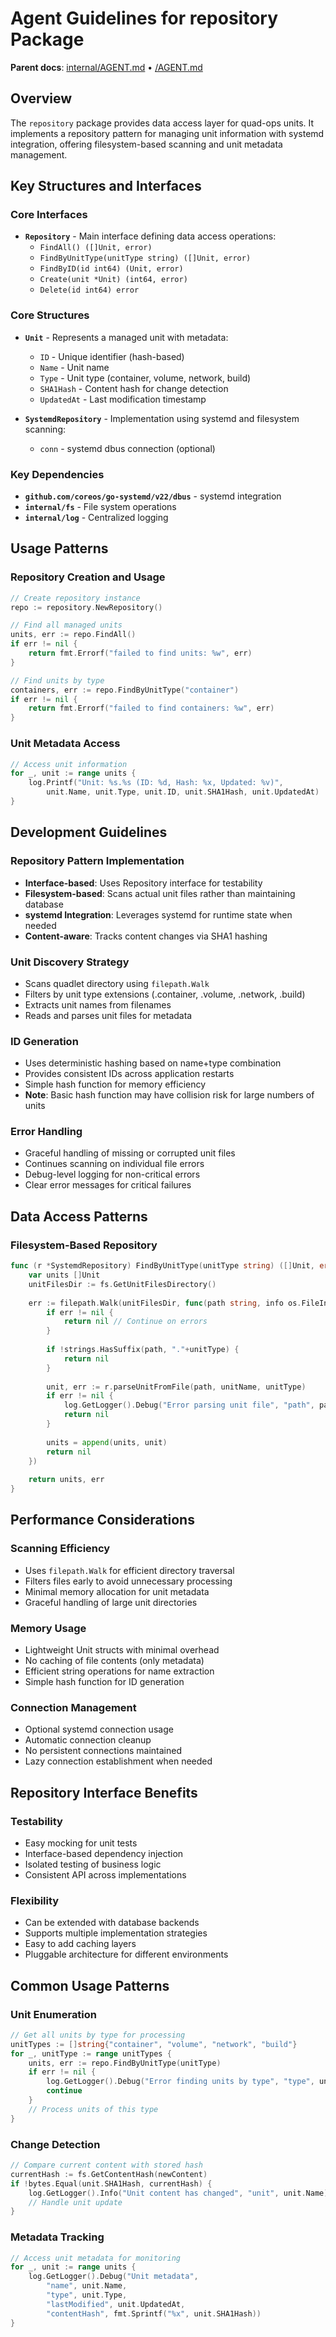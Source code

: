 # Agent Guidelines for repository Package

**Parent docs**: [internal/AGENT.md](../AGENT.md) • [/AGENT.md](../../AGENT.md)

## Overview
The `repository` package provides data access layer for quad-ops units. It implements a repository pattern for managing unit information with systemd integration, offering filesystem-based scanning and unit metadata management.

## Key Structures and Interfaces

### Core Interfaces
- **`Repository`** - Main interface defining data access operations:
  - `FindAll() ([]Unit, error)`
  - `FindByUnitType(unitType string) ([]Unit, error)`
  - `FindByID(id int64) (Unit, error)`
  - `Create(unit *Unit) (int64, error)`
  - `Delete(id int64) error`

### Core Structures
- **`Unit`** - Represents a managed unit with metadata:
  - `ID` - Unique identifier (hash-based)
  - `Name` - Unit name
  - `Type` - Unit type (container, volume, network, build)
  - `SHA1Hash` - Content hash for change detection
  - `UpdatedAt` - Last modification timestamp

- **`SystemdRepository`** - Implementation using systemd and filesystem scanning:
  - `conn` - systemd dbus connection (optional)

### Key Dependencies
- **`github.com/coreos/go-systemd/v22/dbus`** - systemd integration
- **`internal/fs`** - File system operations
- **`internal/log`** - Centralized logging

## Usage Patterns

### Repository Creation and Usage
```go
// Create repository instance
repo := repository.NewRepository()

// Find all managed units
units, err := repo.FindAll()
if err != nil {
    return fmt.Errorf("failed to find units: %w", err)
}

// Find units by type
containers, err := repo.FindByUnitType("container")
if err != nil {
    return fmt.Errorf("failed to find containers: %w", err)
}
```

### Unit Metadata Access
```go
// Access unit information
for _, unit := range units {
    log.Printf("Unit: %s.%s (ID: %d, Hash: %x, Updated: %v)",
        unit.Name, unit.Type, unit.ID, unit.SHA1Hash, unit.UpdatedAt)
}
```

## Development Guidelines

### Repository Pattern Implementation
- **Interface-based**: Uses Repository interface for testability
- **Filesystem-based**: Scans actual unit files rather than maintaining database
- **systemd Integration**: Leverages systemd for runtime state when needed
- **Content-aware**: Tracks content changes via SHA1 hashing

### Unit Discovery Strategy
- Scans quadlet directory using `filepath.Walk`
- Filters by unit type extensions (.container, .volume, .network, .build)
- Extracts unit names from filenames
- Reads and parses unit files for metadata

### ID Generation
- Uses deterministic hashing based on name+type combination
- Provides consistent IDs across application restarts
- Simple hash function for memory efficiency
- **Note**: Basic hash function may have collision risk for large numbers of units

### Error Handling
- Graceful handling of missing or corrupted unit files
- Continues scanning on individual file errors
- Debug-level logging for non-critical errors
- Clear error messages for critical failures

## Data Access Patterns

### Filesystem-Based Repository
```go
func (r *SystemdRepository) FindByUnitType(unitType string) ([]Unit, error) {
    var units []Unit
    unitFilesDir := fs.GetUnitFilesDirectory()
    
    err := filepath.Walk(unitFilesDir, func(path string, info os.FileInfo, err error) error {
        if err != nil {
            return nil // Continue on errors
        }
        
        if !strings.HasSuffix(path, "."+unitType) {
            return nil
        }
        
        unit, err := r.parseUnitFromFile(path, unitName, unitType)
        if err != nil {
            log.GetLogger().Debug("Error parsing unit file", "path", path, "error", err)
            return nil
        }
        
        units = append(units, unit)
        return nil
    })
    
    return units, err
}
```

## Performance Considerations

### Scanning Efficiency
- Uses `filepath.Walk` for efficient directory traversal
- Filters files early to avoid unnecessary processing
- Minimal memory allocation for unit metadata
- Graceful handling of large unit directories

### Memory Usage
- Lightweight Unit structs with minimal overhead
- No caching of file contents (only metadata)
- Efficient string operations for name extraction
- Simple hash function for ID generation

### Connection Management
- Optional systemd connection usage
- Automatic connection cleanup
- No persistent connections maintained
- Lazy connection establishment when needed

## Repository Interface Benefits

### Testability
- Easy mocking for unit tests
- Interface-based dependency injection
- Isolated testing of business logic
- Consistent API across implementations

### Flexibility
- Can be extended with database backends
- Supports multiple implementation strategies
- Easy to add caching layers
- Pluggable architecture for different environments

## Common Usage Patterns

### Unit Enumeration
```go
// Get all units by type for processing
unitTypes := []string{"container", "volume", "network", "build"}
for _, unitType := range unitTypes {
    units, err := repo.FindByUnitType(unitType)
    if err != nil {
        log.GetLogger().Debug("Error finding units by type", "type", unitType, "error", err)
        continue
    }
    // Process units of this type
}
```

### Change Detection
```go
// Compare current content with stored hash
currentHash := fs.GetContentHash(newContent)
if !bytes.Equal(unit.SHA1Hash, currentHash) {
    log.GetLogger().Info("Unit content has changed", "unit", unit.Name)
    // Handle unit update
}
```

### Metadata Tracking
```go
// Access unit metadata for monitoring
for _, unit := range units {
    log.GetLogger().Debug("Unit metadata",
        "name", unit.Name,
        "type", unit.Type,
        "lastModified", unit.UpdatedAt,
        "contentHash", fmt.Sprintf("%x", unit.SHA1Hash))
}
```

